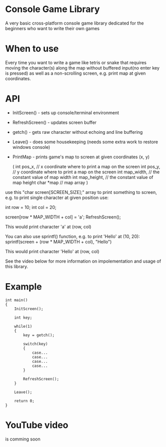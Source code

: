 # Console Game Library
A very basic cross-platform console game library dedicated
for the beginners who want to write their own games

# When to use
Every time you want to write a game like tetris or snake
that requires moving the character(s) along the map without
buffered input(no enter key is pressed) as well as a non-scrolling
screen, e.g. print map at given coordinates.

# API

  - InitScreen() - sets up console/terminal environment
  - RefreshScreen() - updates screen buffer
  - getch() - gets raw character without echoing and line buffering
  - Leave() - does some housekeeping (needs some extra work to restore windows console)
  - PrintMap - prints game's map to screen at given coordinates (x, y)
  
    (
        int pos_x,        // x coordinate where to print a map on the screen
        int pos_y,        // y coordinate where to print a map on the screen
        int map_width,    // the constant value of map width
        int map_height,   // the constant value of map height
        char *map         // map array
    )

  use this "char screen[SCREEN_SIZE];" array to print something to screen,
  e.g. to print single character at given position use:
  
  int row = 10; int col = 20;
  
  screen[row * MAP_WIDTH + col] = 'a';
  RefreshScreen();
  
  This would print character 'a' at (row, col)
  
  You can also use sprintf() function, e.g. to print 'Hello' at (10, 20):
  sprintf(screen + (row * MAP_WIDTH + col), "Hello")
  
  This would print character 'Hello' at (row, col)
  
  See the video below for more information on impolementation and usage
  of this library.

# Example
    int main()
    {
        InitScreen();

        int key;

        while(1)
        {
            key = getch();

            switch(key)
            {
                case...
                case...
                case...
                case...
            }

            RefreshScreen();
        }

        Leave();

        return 0;
    }

# YouTube video
is comming soon
